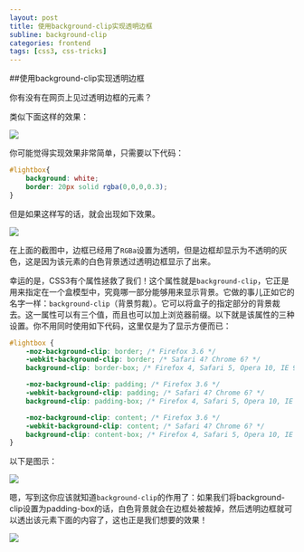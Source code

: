 ```yaml
---
layout: post
title: 使用background-clip实现透明边框
subline: background-clip
categories: frontend
tags: [css3, css-tricks]
---
```

##使用background-clip实现透明边框

你有没有在网页上见过透明边框的元素？

类似下面这样的效果：


![]({{site.qiniu}}/2014/09/19/transparentborders.png)

你可能觉得实现效果非常简单，只需要以下代码：

```css
#lightbox{
	background: white;
	border: 20px solid rgba(0,0,0,0.3);
}
```
但是如果这样写的话，就会出现如下效果。

![]({{site.qiniu}}/2014/09/19/gray.png)

在上面的截图中，边框已经用了`RGBa`设置为透明，但是边框却显示为不透明的灰色，这是因为该元素的白色背景透过透明边框显示了出来。

幸运的是，CSS3有个属性拯救了我们！这个属性就是`background-clip`，它正是用来指定在一个盒模型中，究竟哪一部分能够用来显示背景。它做的事儿正如它的名字一样：`background-clip`（背景剪裁）。它可以将盒子的指定部分的背景裁去。这一属性可以有三个值，而且也可以加上浏览器前缀。以下就是该属性的三种设置。你不用同时使用如下代码，这里仅是为了显示方便而已：

```css
#lightbox {
	-moz-background-clip: border; /* Firefox 3.6 */
	-webkit-background-clip: border; /* Safari 4? Chrome 6? */
	background-clip: border-box; /* Firefox 4, Safari 5, Opera 10, IE 9 */

	-moz-background-clip: padding; /* Firefox 3.6 */
	-webkit-background-clip: padding; /* Safari 4? Chrome 6? */
	background-clip: padding-box; /* Firefox 4, Safari 5, Opera 10, IE 9 */

	-moz-background-clip: content; /* Firefox 3.6 */
	-webkit-background-clip: content; /* Safari 4? Chrome 6? */
	background-clip: content-box; /* Firefox 4, Safari 5, Opera 10, IE 9 */
}
```

以下是图示：

![]({{site.qiniu}}/2014/09/19/background-clip.png)

嗯，写到这你应该就知道`background-clip`的作用了：如果我们将background-clip设置为padding-box的话，白色背景就会在边框处被裁掉，然后透明边框就可以透出该元素下面的内容了，这也正是我们想要的效果！

![]({{site.qiniu}}/2014/09/19/transparentborders.png)